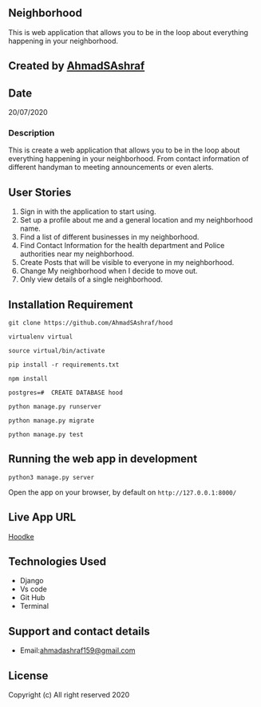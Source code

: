 ## Neighborhood

This is web application that allows you to be in the loop about everything happening in your neighborhood. 

## Created by [AhmadSAshraf](https://github.com/AhmadSAshraf)

## Date

20/07/2020

### Description

This is create a web application that allows you to be in the loop about everything happening in your neighborhood. From contact information of different handyman to meeting announcements or even alerts.
## User Stories

1. Sign in with the application to start using.
2. Set up a profile about me and a general location and my neighborhood name.
3. Find a list of different businesses in my neighborhood.
4. Find Contact Information for the health department and Police authorities near my neighborhood.
5. Create Posts that will be visible to everyone in my neighborhood.
6. Change My neighborhood when I decide to move out.
7. Only view details of a single neighborhood.
 
## Installation Requirement


```
git clone https://github.com/AhmadSAshraf/hood

virtualenv virtual

source virtual/bin/activate

pip install -r requirements.txt

npm install

postgres=#  CREATE DATABASE hood

python manage.py runserver

python manage.py migrate

python manage.py test

```

## Running the web app in development

``` python3 manage.py server ```

Open the app on your browser, by default on ``` http://127.0.0.1:8000/ ```

## Live App URL
[Hoodke](https://hoodk.herokuapp.com/)

## Technologies Used

* Django
* Vs code
* Git Hub
* Terminal

## Support and contact details

+ Email:ahmadashraf159@gmail.com

## License

Copyright (c) All right reserved 2020

